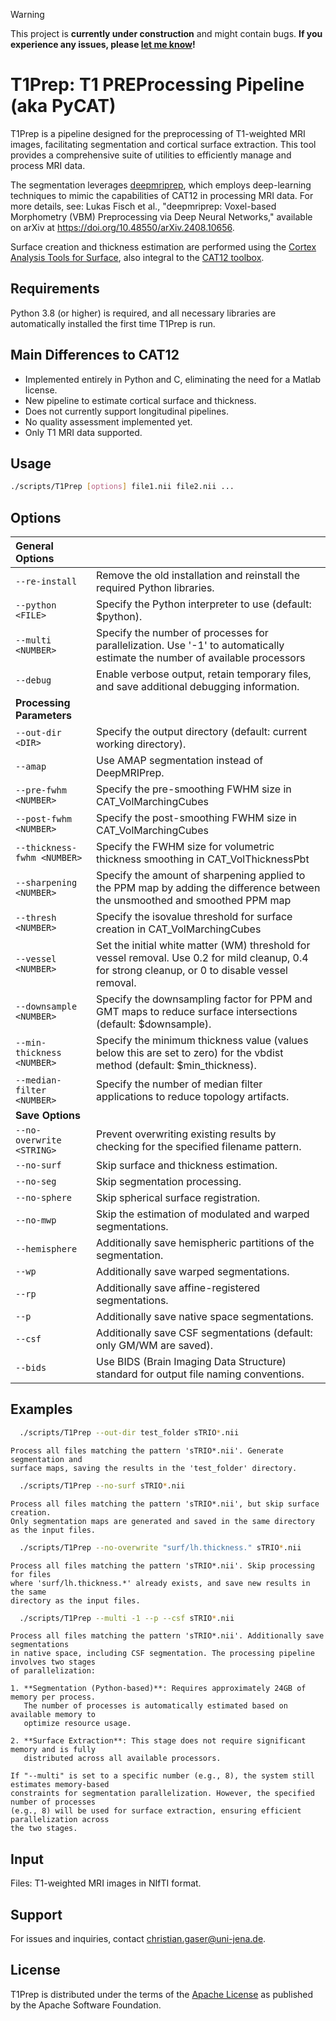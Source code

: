 <!--
![PyPI - Python Version](https://img.shields.io/pypi/pyversions/T1Prep)
![PyPI - License](https://img.shields.io/pypi/l/T1Prep)
![PyPI - Version](https://img.shields.io/pypi/v/T1Prep)
-->

> [!WARNING]
> This project is **currently under construction** and might contain bugs. **If you experience any issues, please [let me know](https://github.com/ChristianGaser/T1Prep/issues)!**

# T1Prep: T1 PREProcessing Pipeline (aka PyCAT)
T1Prep is a pipeline designed for the preprocessing of T1-weighted MRI images, facilitating segmentation and cortical surface extraction. This tool provides a comprehensive suite of utilities to efficiently manage and process MRI data.

The segmentation leverages [deepmriprep](https://github.com/wwu-mmll/deepmriprep), which employs deep-learning techniques to mimic the capabilities of CAT12 in processing MRI data. For more details, see: Lukas Fisch et al., "deepmriprep: Voxel-based Morphometry (VBM) Preprocessing via Deep Neural Networks," available on arXiv at https://doi.org/10.48550/arXiv.2408.10656.

Surface creation and thickness estimation are performed using the [Cortex Analysis Tools for Surface](https://github.com/ChristianGaser/CAT-Surface), also integral to the [CAT12 toolbox](https://github.com/ChristianGaser/cat12).

## Requirements
Python 3.8 (or higher) is required, and all necessary libraries are automatically installed the first time T1Prep is run.

## Main Differences to CAT12
- Implemented entirely in Python and C, eliminating the need for a Matlab license.
- New pipeline to estimate cortical surface and thickness.
- Does not currently support longitudinal pipelines.
- No quality assessment implemented yet.
- Only T1 MRI data supported.

## Usage
```bash
./scripts/T1Prep [options] file1.nii file2.nii ...
```

## Options
**General Options** ||
:-------- | --------
`--re-install` |Remove the old installation and reinstall the required Python libraries.
`--python <FILE>` |Specify the Python interpreter to use (default: $python).
`--multi <NUMBER>` |Specify the number of processes for parallelization. Use '-1' to automatically estimate the number of available processors 
`--debug` | Enable verbose output, retain temporary files, and save additional debugging information.
**Processing Parameters** ||
`--out-dir <DIR>` |Specify the output directory (default: current working directory).
`--amap` | Use AMAP segmentation instead of DeepMRIPrep.
`--pre-fwhm <NUMBER>` |Specify the pre-smoothing FWHM size in CAT_VolMarchingCubes 
`--post-fwhm <NUMBER>` |Specify the post-smoothing FWHM size in CAT_VolMarchingCubes 
`--thickness-fwhm <NUMBER>` |Specify the FWHM size for volumetric thickness smoothing in CAT_VolThicknessPbt
`--sharpening <NUMBER>` |Specify the amount of sharpening applied to the PPM map by adding the difference between the unsmoothed and smoothed PPM map 
`--thresh <NUMBER>` |Specify the isovalue threshold for surface creation in CAT_VolMarchingCubes
`--vessel <NUMBER>` |Set the initial white matter (WM) threshold for vessel removal. Use 0.2 for mild cleanup, 0.4 for strong cleanup, or 0 to disable vessel removal.
`--downsample <NUMBER>` |Specify the downsampling factor for PPM and GMT maps to reduce surface intersections (default: $downsample).
`--min-thickness <NUMBER>` |Specify the minimum thickness value (values below this are set to zero) for the vbdist method (default: $min_thickness).
`--median-filter <NUMBER>` |Specify the number of median filter applications to reduce topology artifacts.
**Save Options** ||
`--no-overwrite <STRING>` |Prevent overwriting existing results by checking for the specified filename pattern.
`--no-surf` |Skip surface and thickness estimation.
`--no-seg` |Skip segmentation processing.
`--no-sphere` |Skip spherical surface registration.
`--no-mwp` |Skip the estimation of modulated and warped segmentations.
`--hemisphere` |Additionally save hemispheric partitions of the segmentation.
`--wp` |Additionally save warped segmentations.
`--rp` |Additionally save affine-registered segmentations.
`--p` |Additionally save native space segmentations.
`--csf` |Additionally save CSF segmentations (default: only GM/WM are saved).
`--bids` |Use BIDS (Brain Imaging Data Structure) standard for output file naming conventions.

## Examples
```bash
  ./scripts/T1Prep --out-dir test_folder sTRIO*.nii
```
    Process all files matching the pattern 'sTRIO*.nii'. Generate segmentation and 
    surface maps, saving the results in the 'test_folder' directory.

```bash
  ./scripts/T1Prep --no-surf sTRIO*.nii
```
    Process all files matching the pattern 'sTRIO*.nii', but skip surface creation. 
    Only segmentation maps are generated and saved in the same directory as the input files.

```bash
  ./scripts/T1Prep --no-overwrite "surf/lh.thickness." sTRIO*.nii
```
    Process all files matching the pattern 'sTRIO*.nii'. Skip processing for files 
    where 'surf/lh.thickness.*' already exists, and save new results in the same 
    directory as the input files.

```bash
  ./scripts/T1Prep --multi -1 --p --csf sTRIO*.nii
```
    Process all files matching the pattern 'sTRIO*.nii'. Additionally save segmentations 
    in native space, including CSF segmentation. The processing pipeline involves two stages 
    of parallelization:
    
    1. **Segmentation (Python-based)**: Requires approximately 24GB of memory per process. 
       The number of processes is automatically estimated based on available memory to 
       optimize resource usage.
  
    2. **Surface Extraction**: This stage does not require significant memory and is fully 
       distributed across all available processors.
  
    If "--multi" is set to a specific number (e.g., 8), the system still estimates memory-based 
    constraints for segmentation parallelization. However, the specified number of processes 
    (e.g., 8) will be used for surface extraction, ensuring efficient parallelization across 
    the two stages.

## Input
Files: T1-weighted MRI images in NIfTI format.

## Support
For issues and inquiries, contact christian.gaser@uni-jena.de.

## License
T1Prep is distributed under the terms of the [Apache License](https://www.apache.org/licenses/LICENSE-2.0) as published by the Apache Software Foundation.

